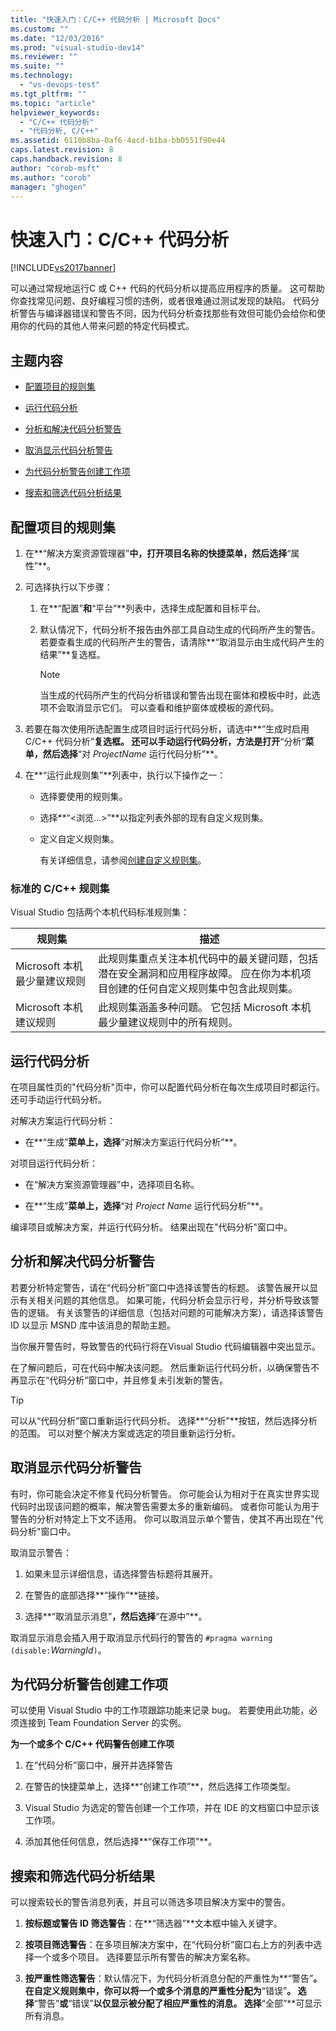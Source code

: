 ```yaml
---
title: "快速入门：C/C++ 代码分析 | Microsoft Docs"
ms.custom: ""
ms.date: "12/03/2016"
ms.prod: "visual-studio-dev14"
ms.reviewer: ""
ms.suite: ""
ms.technology: 
  - "vs-devops-test"
ms.tgt_pltfrm: ""
ms.topic: "article"
helpviewer_keywords: 
  - "C/C++ 代码分析"
  - "代码分析, C/C++"
ms.assetid: 6110b8ba-0af6-4acd-b1ba-bb0551f90e44
caps.latest.revision: 8
caps.handback.revision: 8
author: "corob-msft"
ms.author: "corob"
manager: "ghogen"
---
```

# 快速入门：C/C++ 代码分析
[!INCLUDE[vs2017banner](../code-quality/includes/vs2017banner.md)]

可以通过常规地运行C 或 C\+\+ 代码的代码分析以提高应用程序的质量。  这可帮助你查找常见问题、良好编程习惯的违例，或者很难通过测试发现的缺陷。  代码分析警告与编译器错误和警告不同，因为代码分析查找那些有效但可能仍会给你和使用你的代码的其他人带来问题的特定代码模式。  
  
## 主题内容  
  
-   [配置项目的规则集](../code-quality/quick-start-code-analysis-for-c-cpp.md#BKMK_ConfigureRuleSets)  
  
-   [运行代码分析](../code-quality/quick-start-code-analysis-for-c-cpp.md#BKMK_Run)  
  
-   [分析和解决代码分析警告](../code-quality/quick-start-code-analysis-for-c-cpp.md#BKMK_Analyze)  
  
-   [取消显示代码分析警告](../code-quality/quick-start-code-analysis-for-c-cpp.md#BKMK_Suppress)  
  
-   [为代码分析警告创建工作项](../code-quality/quick-start-code-analysis-for-c-cpp.md#BKMK_Creating_work_items_for_code_analysis_warnings)  
  
-   [搜索和筛选代码分析结果](../code-quality/quick-start-code-analysis-for-c-cpp.md#BKMK_Search)  
  
##  <a name="BKMK_ConfigureRuleSets"></a> 配置项目的规则集  
  
1.  在**“解决方案资源管理器”**中，打开项目名称的快捷菜单，然后选择**“属性”**。  
  
2.  可选择执行以下步骤：  
  
    1.  在**“配置”**和**“平台”**列表中，选择生成配置和目标平台。  
  
    2.  默认情况下，代码分析不报告由外部工具自动生成的代码所产生的警告。  若要查看生成的代码所产生的警告，请清除**“取消显示由生成代码产生的结果”**复选框。  
  
        > [!NOTE]
        >  当生成的代码所产生的代码分析错误和警告出现在窗体和模板中时，此选项不会取消显示它们。  可以查看和维护窗体或模板的源代码。  
  
3.  若要在每次使用所选配置生成项目时运行代码分析，请选中**“生成时启用 C\/C\+\+ 代码分析”**复选框。  还可以手动运行代码分析，方法是打开**“分析”**菜单，然后选择**“对 *ProjectName* 运行代码分析”**。  
  
4.  在**“运行此规则集”**列表中，执行以下操作之一：  
  
    -   选择要使用的规则集。  
  
    -   选择**“\<浏览...\>”**以指定列表外部的现有自定义规则集。  
  
    -   定义自定义规则集。  
  
         有关详细信息，请参阅[创建自定义规则集](../code-quality/creating-custom-code-analysis-rule-sets.md)。  
  
### 标准的 C\/C\+\+ 规则集  
 Visual Studio 包括两个本机代码标准规则集：  
  
|规则集|描述|  
|---------|--------|  
|Microsoft 本机最少量建议规则|此规则集重点关注本机代码中的最关键问题，包括潜在安全漏洞和应用程序故障。  应在你为本机项目创建的任何自定义规则集中包含此规则集。|  
|Microsoft 本机建议规则|此规则集涵盖多种问题。  它包括 Microsoft 本机最少量建议规则中的所有规则。|  
  
##  <a name="BKMK_Run"></a> 运行代码分析  
 在项目属性页的"代码分析"页中，你可以配置代码分析在每次生成项目时都运行。  还可手动运行代码分析。  
  
 对解决方案运行代码分析：  
  
-   在**“生成”**菜单上，选择**“对解决方案运行代码分析”**。  
  
 对项目运行代码分析：  
  
-   在“解决方案资源管理器”中，选择项目名称。  
  
-   在**“生成”**菜单上，选择**“对 *Project Name* 运行代码分析”**。  
  
 编译项目或解决方案，并运行代码分析。  结果出现在"代码分析"窗口中。  
  
##  <a name="BKMK_Analyze"></a> 分析和解决代码分析警告  
 若要分析特定警告，请在“代码分析”窗口中选择该警告的标题。  该警告展开以显示有关相关问题的其他信息。  如果可能，代码分析会显示行号，并分析导致该警告的逻辑。  有关该警告的详细信息（包括对问题的可能解决方案），请选择该警告 ID 以显示 MSND 库中该消息的帮助主题。  
  
 当你展开警告时，导致警告的代码行将在Visual Studio 代码编辑器中突出显示。  
  
 在了解问题后，可在代码中解决该问题。  然后重新运行代码分析，以确保警告不再显示在“代码分析”窗口中，并且修复未引发新的警告。  
  
> [!TIP]
>  可以从“代码分析”窗口重新运行代码分析。  选择**“分析”**按钮，然后选择分析的范围。  可以对整个解决方案或选定的项目重新运行分析。  
  
##  <a name="BKMK_Suppress"></a> 取消显示代码分析警告  
 有时，你可能会决定不修复代码分析警告。  你可能会认为相对于在真实世界实现代码时出现该问题的概率，解决警告需要太多的重新编码。  或者你可能认为用于警告的分析对特定上下文不适用。  你可以取消显示单个警告，使其不再出现在"代码分析"窗口中。  
  
 取消显示警告：  
  
1.  如果未显示详细信息，请选择警告标题将其展开。  
  
2.  在警告的底部选择**“操作”**链接。  
  
3.  选择**“取消显示消息”**，然后选择**“在源中”**。  
  
 取消显示消息会插入用于取消显示代码行的警告的 `#pragma warning (disable:`*WarningId*`)`。  
  
##  <a name="BKMK_Creating_work_items_for_code_analysis_warnings"></a> 为代码分析警告创建工作项  
 可以使用 Visual Studio 中的工作项跟踪功能来记录 bug。  若要使用此功能，必须连接到 Team Foundation Server 的实例。  
  
 **为一个或多个 C\/C\+\+ 代码警告创建工作项**  
  
1.  在“代码分析”窗口中，展开并选择警告  
  
2.  在警告的快捷菜单上，选择**“创建工作项”**，然后选择工作项类型。  
  
3.  Visual Studio 为选定的警告创建一个工作项，并在 IDE 的文档窗口中显示该工作项。  
  
4.  添加其他任何信息，然后选择**“保存工作项”**。  
  
##  <a name="BKMK_Search"></a> 搜索和筛选代码分析结果  
 可以搜索较长的警告消息列表，并且可以筛选多项目解决方案中的警告。  
  
1.  **按标题或警告 ID 筛选警告**：在**“筛选器”**文本框中输入关键字。  
  
2.  **按项目筛选警告**：在多项目解决方案中，在“代码分析”窗口右上方的列表中选择一个或多个项目。  选择要显示所有警告的解决方案名称。  
  
3.  **按严重性筛选警告**：默认情况下，为代码分析消息分配的严重性为**“警告”**。  在自定义规则集中，你可以将一个或多个消息的严重性分配为**“错误”**。  选择**“警告”**或**“错误”**以仅显示被分配了相应严重性的消息。  选择**“全部”**可显示所有消息。